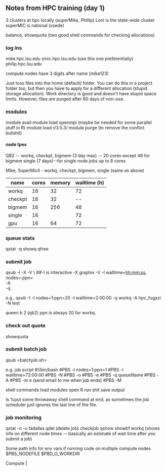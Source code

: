 ## Notes from HPC training (day 1)

3 clusters at hpc locally (superMike, Phillip)
Loni is the state-wide cluster
superMIC is national (xsede)



balance, showquota (two good shell commands for checking allocations)


### log ins
mike.hpc.lsu.edu
smic.hpc.lsu.edu (use this one preferentially)
philip.hpc.lsu.edu

compute nodes have 3 digits after name (mike123)


Just toss files into the home (default) folder. You can do this in a project folder too, but then you have to apply for a different allocation (stupid storage allocation). Work directory is good and doesn't have stupid space limits. However, files are purged after 60 days of non-use.


### modules
module avail
module load openmpi (maybe be needed for some parallel stuff in R)
module load r/3.5.3/
module purge (to remove the conflict bullshit)



#### node tpes

QB2 -- workq, checkpt, bigmem (3 day max) -- 20 cores except 48 for bigmem
single (7 days)--for single node jobs up to 8 cores

Mike, SuperMicII - workq, checkpt, bigmem, single (same as above)



|  name  |  cores | memory | walltime (h) |
|   --   |   --   |   --   |      --      |
| workq  | 16     | 32     |    72        |
| checkpt| 16     | 32     |    --        |
| bigmem | 16     | 256    |    48        |
| single | 16     |        |    72        |
| gpu    | 16     | 64     |    72        |





### queue stats
qstat -q
showq
qfree


### submit job
qsub -I -X -V \     ##-I is interactive -X graphix -V
 -l walltime=<hh:mm:ss>, nodes=<numNodes>:ppn=<numCores> \
 -A <Allocation> \
 -q <queue name>

e.g., qsub -I -l nodes=1:ppn=20 -l walltime=2:00:00 -q workq -A hpc_fugazi -N test

queen b 2 (qb2) ppn is always 20 for workq.


### check out quote
showquota


### submit batch job
qsub <batchjob.sh>


e.g. job script
#!/bin/bash
#PBS -l nodes=1:ppn=1
#PBS -l walltime=72:00:00
#PBS -N <name>
#PBS -o <outputFile>
#PBS -e <errorFile>
#PBS -q queueName
#PBS -A <allocation>
#PBS -m e (send email to me when job ends)
#PBS -M <emailAddress>

shell commands
load modules
open R
run shit
save output

ls     %put some throwaway shell command at end, as sometimes the job scheduler just ignores the last line of the file.













### job monitoring
qstat -n -u tadallas
qdel <jobID> (delete job)
checkjob <jobID>
qshow
showbf workq   (shows info on different node times -- basically an estimate of wait time after you submit a job)




Some path info for env vars if running code on multiple compute nodes
$PBS_NODEFILE
$PBD_O_WORKDIR






Compute |













